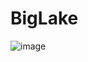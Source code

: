 # BigLake

![image](https://github.com/user-attachments/assets/59120c2f-9a4b-4485-b6f0-7cb58a23e7e4)

